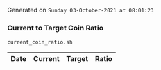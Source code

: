 Generated on `Sunday 03-October-2021 at 08:01:23`

### Current to Target Coin Ratio
`current_coin_ratio.sh`

Date|Current|Target|Ratio
---|---|---|---
